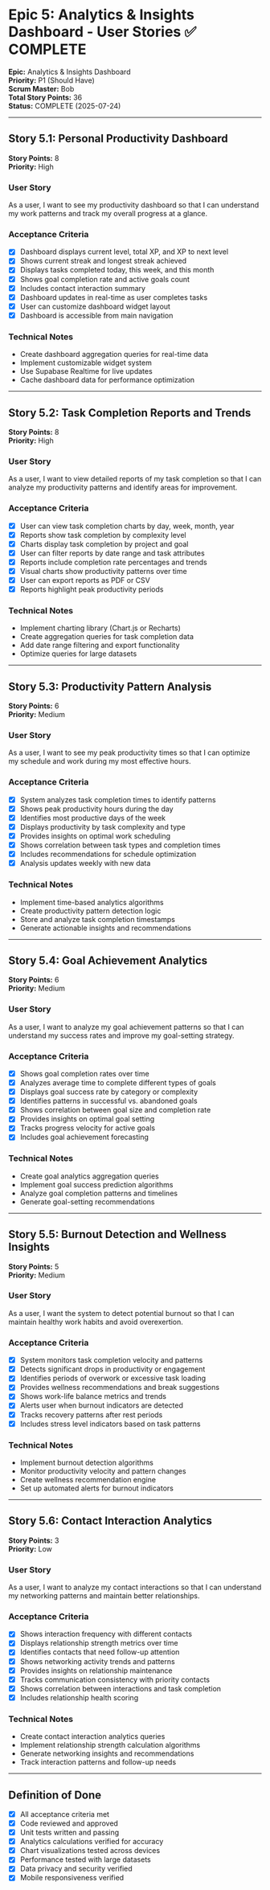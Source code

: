 # Epic 5: Analytics & Insights Dashboard - User Stories ✅ COMPLETE

**Epic:** Analytics & Insights Dashboard  
**Priority:** P1 (Should Have)  
**Scrum Master:** Bob  
**Total Story Points:** 36  
**Status:** COMPLETE (2025-07-24)

---

## Story 5.1: Personal Productivity Dashboard
**Story Points:** 8  
**Priority:** High

### User Story
As a user, I want to see my productivity dashboard so that I can understand my work patterns and track my overall progress at a glance.

### Acceptance Criteria
- [x] Dashboard displays current level, total XP, and XP to next level
- [x] Shows current streak and longest streak achieved
- [x] Displays tasks completed today, this week, and this month
- [x] Shows goal completion rate and active goals count
- [x] Includes contact interaction summary
- [x] Dashboard updates in real-time as user completes tasks
- [x] User can customize dashboard widget layout
- [x] Dashboard is accessible from main navigation

### Technical Notes
- Create dashboard aggregation queries for real-time data
- Implement customizable widget system
- Use Supabase Realtime for live updates
- Cache dashboard data for performance optimization

---

## Story 5.2: Task Completion Reports and Trends
**Story Points:** 8  
**Priority:** High

### User Story
As a user, I want to view detailed reports of my task completion so that I can analyze my productivity patterns and identify areas for improvement.

### Acceptance Criteria
- [x] User can view task completion charts by day, week, month, year
- [x] Reports show task completion by complexity level
- [x] Charts display task completion by project and goal
- [x] User can filter reports by date range and task attributes
- [x] Reports include completion rate percentages and trends
- [x] Visual charts show productivity patterns over time
- [x] User can export reports as PDF or CSV
- [x] Reports highlight peak productivity periods

### Technical Notes
- Implement charting library (Chart.js or Recharts)
- Create aggregation queries for task completion data
- Add date range filtering and export functionality
- Optimize queries for large datasets

---

## Story 5.3: Productivity Pattern Analysis
**Story Points:** 6  
**Priority:** Medium

### User Story
As a user, I want to see my peak productivity times so that I can optimize my schedule and work during my most effective hours.

### Acceptance Criteria
- [x] System analyzes task completion times to identify patterns
- [x] Shows peak productivity hours during the day
- [x] Identifies most productive days of the week
- [x] Displays productivity by task complexity and type
- [x] Provides insights on optimal work scheduling
- [x] Shows correlation between task types and completion times
- [x] Includes recommendations for schedule optimization
- [x] Analysis updates weekly with new data

### Technical Notes
- Implement time-based analytics algorithms
- Create productivity pattern detection logic
- Store and analyze task completion timestamps
- Generate actionable insights and recommendations

---

## Story 5.4: Goal Achievement Analytics
**Story Points:** 6  
**Priority:** Medium

### User Story
As a user, I want to analyze my goal achievement patterns so that I can understand my success rates and improve my goal-setting strategy.

### Acceptance Criteria
- [x] Shows goal completion rates over time
- [x] Analyzes average time to complete different types of goals
- [x] Displays goal success rate by category or complexity
- [x] Identifies patterns in successful vs. abandoned goals
- [x] Shows correlation between goal size and completion rate
- [x] Provides insights on optimal goal setting
- [x] Tracks progress velocity for active goals
- [x] Includes goal achievement forecasting

### Technical Notes
- Create goal analytics aggregation queries
- Implement goal success prediction algorithms
- Analyze goal completion patterns and timelines
- Generate goal-setting recommendations

---

## Story 5.5: Burnout Detection and Wellness Insights
**Story Points:** 5  
**Priority:** Medium

### User Story
As a user, I want the system to detect potential burnout so that I can maintain healthy work habits and avoid overexertion.

### Acceptance Criteria
- [x] System monitors task completion velocity and patterns
- [x] Detects significant drops in productivity or engagement
- [x] Identifies periods of overwork or excessive task loading
- [x] Provides wellness recommendations and break suggestions
- [x] Shows work-life balance metrics and trends
- [x] Alerts user when burnout indicators are detected
- [x] Tracks recovery patterns after rest periods
- [x] Includes stress level indicators based on task patterns

### Technical Notes
- Implement burnout detection algorithms
- Monitor productivity velocity and pattern changes
- Create wellness recommendation engine
- Set up automated alerts for burnout indicators

---

## Story 5.6: Contact Interaction Analytics
**Story Points:** 3  
**Priority:** Low

### User Story
As a user, I want to analyze my contact interactions so that I can understand my networking patterns and maintain better relationships.

### Acceptance Criteria
- [x] Shows interaction frequency with different contacts
- [x] Displays relationship strength metrics over time
- [x] Identifies contacts that need follow-up attention
- [x] Shows networking activity trends and patterns
- [x] Provides insights on relationship maintenance
- [x] Tracks communication consistency with priority contacts
- [x] Shows correlation between interactions and task completion
- [x] Includes relationship health scoring

### Technical Notes
- Create contact interaction analytics queries
- Implement relationship strength calculation algorithms
- Generate networking insights and recommendations
- Track interaction patterns and follow-up needs

---

## Definition of Done
- [x] All acceptance criteria met
- [x] Code reviewed and approved
- [x] Unit tests written and passing
- [x] Analytics calculations verified for accuracy
- [x] Chart visualizations tested across devices
- [x] Performance tested with large datasets
- [x] Data privacy and security verified
- [x] Mobile responsiveness verified

